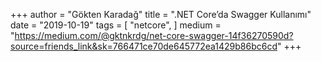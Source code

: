 +++
author = "Gökten Karadağ"
title = ".NET Core’da Swagger Kullanımı"
date = "2019-10-19"
tags = [
    "netcore",
]
medium = "https://medium.com/@gktnkrdg/net-core-swagger-14f36270590d?source=friends_link&sk=766471ce70de645772ea1429b86bc6cd"
+++
